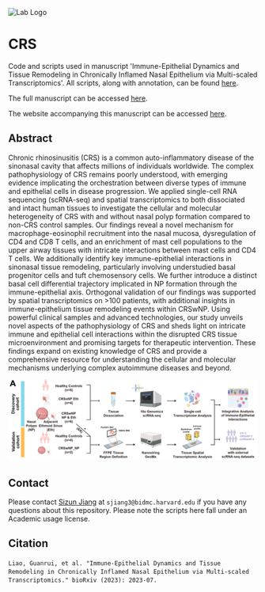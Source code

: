 <p align="left">
  <img src="https://github.com/SizunJiangLab/CRS/blob/main/media/cropped-Jiangs-Logo.png" alt="Lab Logo" width="80">
</p>

# CRS
Code and scripts used in manuscript 'Immune-Epithelial Dynamics and Tissue Remodeling in Chronically Inflamed Nasal Epithelium via Multi-scaled Transcriptomics'. All scripts, along with annotation, can be found [here](https://github.com/SizunJiangLab/CRS/tree/main/Scripts).

The full manuscript can be accessed [here](https://www.biorxiv.org/content/10.1101/2023.07.01.547352v1.abstract).

The website accompanying this manuscript can be accessed [here](https://bmblx.bmi.osumc.edu/immune_epi/). 

## Abstract

Chronic rhinosinusitis (CRS) is a common auto-inflammatory disease of the sinonasal cavity that affects millions of individuals worldwide. The complex pathophysiology of CRS remains poorly understood, with emerging evidence implicating the orchestration between diverse types of immune and epithelial cells in disease progression. We applied single-cell RNA sequencing (scRNA-seq) and spatial transcriptomics to both dissociated and intact human tissues to investigate the cellular and molecular heterogeneity of CRS with and without nasal polyp formation compared to non-CRS control samples. Our findings reveal a novel mechanism for macrophage-eosinophil recruitment into the nasal mucosa, dysregulation of CD4 and CD8 T cells, and an enrichment of mast cell populations to the upper airway tissues with intricate interactions between mast cells and CD4 T cells. We additionally identify key immune-epithelial interactions in sinonasal tissue remodeling, particularly involving understudied basal progenitor cells and tuft chemosensory cells. We further introduce a distinct basal cell differential trajectory implicated in NP formation through the immune-epithelial axis. Orthogonal validation of our findings was supported by spatial transcriptomics on >100 patients, with additional insights in immune-epithelium tissue remodeling events within CRSwNP. Using powerful clinical samples and advanced technologies, our study unveils novel aspects of the pathophysiology of CRS and sheds light on intricate immune and epithelial cell interactions within the disrupted CRS tissue microenvironment and promising targets for therapeutic intervention. These findings expand on existing knowledge of CRS and provide a comprehensive resource for understanding the cellular and molecular mechanisms underlying complex autoimmune diseases and beyond.

![Abstract](https://github.com/SizunJiangLab/CRS/blob/main/media/abstract.png)

## Contact

Please contact [Sizun Jiang](https://sizunjianglab.com/) at ```sjiang3@bidmc.harvard.edu``` if you have any questions about this repository. Please note the scripts here fall under an Academic usage license.

## Citation

```Liao, Guanrui, et al. "Immune-Epithelial Dynamics and Tissue Remodeling in Chronically Inflamed Nasal Epithelium via Multi-scaled Transcriptomics." bioRxiv (2023): 2023-07.```
